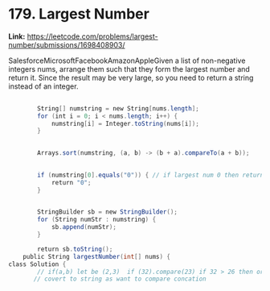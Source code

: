 # 179. Largest Number

**Link:** https://leetcode.com/problems/largest-number/submissions/1698408903/

SalesforceMicrosoftFacebookAmazonAppleGiven a list of non-negative integers nums, arrange them such that they form the largest number and return it. Since the result may be very large, so you need to return a string instead of an integer.

```java
       
        String[] numstring = new String[nums.length];
        for (int i = 0; i < nums.length; i++) {
            numstring[i] = Integer.toString(nums[i]); 
        }

    
        Arrays.sort(numstring, (a, b) -> (b + a).compareTo(a + b));

       
        if (numstring[0].equals("0")) { // if largest num 0 then return 0
            return "0";
        }

       
        StringBuilder sb = new StringBuilder();
        for (String numStr : numstring) {
            sb.append(numStr);
        }

        return sb.toString();
    public String largestNumber(int[] nums) {
class Solution {
        // if(a,b) let be (2,3)  if (32).compare(23) if 32 > 26 then order (3,2) else (2,3)
       // covert to string as want to compare concation 
```
